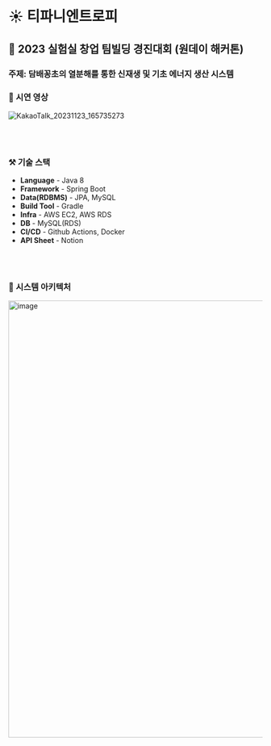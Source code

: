 # ☀️ 티파니엔트로피
## 🎁 2023 실험실 창업 팀빌딩 경진대회 (원데이 해커톤)
### 주제: 담배꽁초의 열분해를 통한 신재생 및 기초 에너지 생산 시스템

### 📱 시연 영상
![KakaoTalk_20231123_165735273](https://github.com/product-challenge-inha/back-end/assets/72601276/226456b4-58cb-472a-9e8b-1abe3a2db387)

<br>
<br>

### ⚒ 기술 스택
- **Language** - Java 8
- **Framework** - Spring Boot
- **Data(RDBMS)** - JPA, MySQL
- **Build Tool** - Gradle
- **Infra** - AWS EC2, AWS RDS
- **DB** - MySQL(RDS)
- **CI/CD** - Github Actions, Docker
- **API Sheet** - Notion

<br>
<br>

### 🛞 시스템 아키텍처
<img width="866" alt="image" src="https://github.com/product-challenge-inha/back-end/assets/78026977/93a22cad-eed6-4d0a-b9c0-b8e7a7295093">

